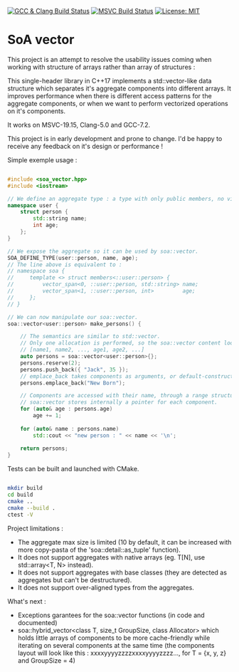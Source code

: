 
[![GCC & Clang Build Status](https://travis-ci.org/Dwarfobserver/soa_vector.svg?branch=master)](https://travis-ci.org/Dwarfobserver/soa_vector) [![MSVC Build Status](https://ci.appveyor.com/api/projects/status/4p7srw0qe4bmshe8/branch/master?svg=true)](https://ci.appveyor.com/project/Dwarfobserver/soa-vector) [![License: MIT](https://img.shields.io/badge/License-MIT-yellow.svg)](https://opensource.org/licenses/MIT)

# SoA vector

This project is an attempt to resolve the usability issues coming when working with structure of arrays rather than array of structures :

This single-header library in C++17 implements a std::vector-like data structure which separates it's aggregate components into different arrays. It improves performance when there is different access patterns for the aggregate components, or when we want to perform vectorized operations on it's components.

It works on MSVC-19.15, Clang-5.0 and GCC-7.2.

This project is in early development and prone to change. I'd be happy to receive any feedback on it's design or performance !

Simple exemple usage :

```cpp

#include <soa_vector.hpp>
#include <iostream>

// We define an aggregate type : a type with only public members, no virtual functions and no constructor.
namespace user {
    struct person {
        std::string name;
        int age;
    };
}

// We expose the aggregate so it can be used by soa::vector.
SOA_DEFINE_TYPE(user::person, name, age);
// The line above is equivalent to :
// namespace soa {
//     template <> struct members<::user::person> {
//         vector_span<0, ::user::person, std::string> name;
//         vector_span<1, ::user::person, int>         age;
//     };
// }

// We can now manipulate our soa::vector.
soa::vector<user::person> make_persons() {

    // The semantics are similar to std::vector.
    // Only one allocation is performed, so the soa::vector content looks like this in memory :
    // [name1, name2, ..., age1, age2, ...]
    auto persons = soa::vector<user::person>{};
    persons.reserve(2);
    persons.push_back({ "Jack", 35 });
    // emplace_back takes components as arguments, or default-construct them.
    persons.emplace_back("New Born");

    // Components are accessed with their name, through a range structure :
    // soa::vector stores internally a pointer for each component.
    for (auto& age : persons.age)
        age += 1;
    
    for (auto& name : persons.name)
        std::cout << "new person : " << name << '\n';
    
    return persons;
}

```

Tests can be built and launched with CMake.

```bash

mkdir build
cd build
cmake ..
cmake --build .
ctest -V

```

Project limitations :

 - The aggregate max size is limited (10 by default, it can be increased with more copy-pasta of the 'soa::detail::as_tuple' function).
 - It does not support aggregates with native arrays (eg. T[N], use std::array<T, N> instead).
 - It does not support aggregates with base classes (they are detected as aggregates but can't be destructured).
 - It does not support over-aligned types from the aggregates.

What's next :

 - Exceptions garantees for the soa::vector functions (in code and documented)
 - soa::hybrid_vector<class T, size_t GroupSize, class Allocator> which holds little arrays of components to be more cache-friendly while iterating on several components at the same time (the components layout will look like this :  xxxxyyyyzzzzxxxxyyyyzzzz..., for T = {x, y, z} and GroupSize = 4)
